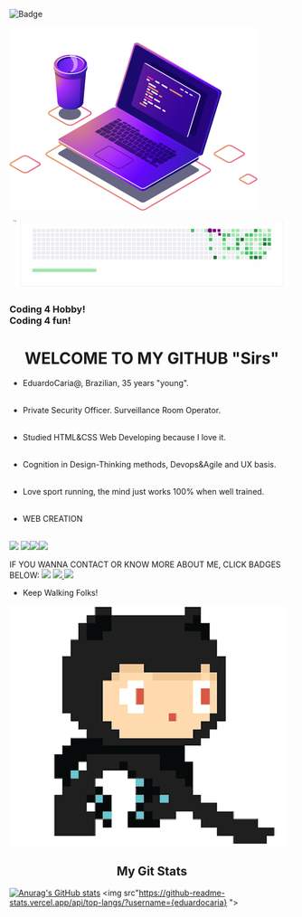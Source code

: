 ![Badge](https://img.shields.io/badge/Eduardo-Caria-%237159c1?style=for-the-badge&logo=ghost)

<Img src="IMAGE/computer-illustration.png  ">

 
![Alt Text](IMAGE/snakegame.gif)

<h3>Coding 4 Hobby! <BR>Coding 4 fun! </h3>


<h1 align="center">WELCOME TO MY GITHUB "Sirs" </h1>

- EduardoCaria@, Brazilian, 35 years "young".<br><br>

- Private Security Officer. Surveillance Room Operator.<br><br>

- Studied HTML&CSS Web Developing because I love it.<br><br>

- Cognition in Design-Thinking methods, Devops&Agile and UX basis.<BR><br>

- Love sport running, the mind just works 100% when well trained.<br><br>

- WEB CREATION<br><br>
<img src="https://img.shields.io/badge/html5-%23E34F26.svg?style=for-the-badge&logo=html5&logoColor=white">
<img src="https://img.shields.io/badge/css3-%231572B6.svg?style=for-the-badge&logo=css3&logoColor=white"><img src="https://img.shields.io/badge/markdown-%23000000.svg?style=for-the-badge&logo=markdown&logoColor=white"><img src="https://img.shields.io/badge/bootstrap-%23563D7C.svg?style=for-the-badge&logo=bootstrap&logoColor=white">
<br>

IF YOU WANNA CONTACT OR KNOW MORE ABOUT ME, CLICK BADGES BELOW:
<a href="https://wa.me/5511934741577?text=Contato"><img src="https://img.shields.io/badge/WhatsApp-25D366?style=for-the-badge&logo=whatsapp&logoColor=white "></a>
<a href="mailto:eduardo.scaria@gmail.com?"><img src="https://img.shields.io/badge/Gmail-D14836?style=for-the-badge&logo=gmail&logoColor=white "> </a>
<a href="https://www.linkedin.com/in/eduardo-caria-5a0b0210b "><img src="https://img.shields.io/badge/LinkedIn-0077B5?style=for-the-badge&logo=linkedin&logoColor=white"></a>
-  Keep Walking Folks! <br>

![Alt Text](IMAGE/gitcat.gif)
<h2 align="center">My Git Stats</H2>


[![Anurag's GitHub stats](https://github-readme-stats.vercel.app/api?username=eduardocaria)](https://github.com/eduardocaria/github-readme-stats)
<img src"https://github-readme-stats.vercel.app/api/top-langs/?username={eduardocaria} ">
<!---
EduardoCaria/EduardoCaria is a ✨ special ✨ repository because its `README.md` (this file) appears on my GitHub profile.
You can click the Preview link to take a look at my -readme-stats. ALWAYS LOVE GOD)
